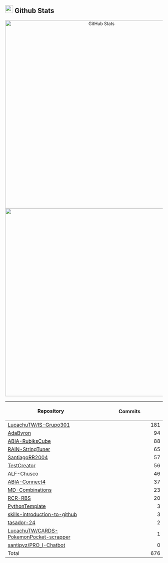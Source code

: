 ## <img src="https://media.giphy.com/media/iY8CRBdQXODJSCERIr/giphy.gif" width="25"><b> Github Stats </b>

<p align="center">
  <a href="https://github.com/SantiagoRR2004">
    <img
      width="600px"
      src="https://github-readme-stats-liard-nu-21.vercel.app/api?username=SantiagoRR2004&show_icons=true&hide_title=true&show=reviews,prs_merged&include_all_commits=true"
      alt="GitHub Stats"
      />
    <img
      width="600px"
      src="https://github-readme-stats-liard-nu-21.vercel.app/api/top-langs/?username=SantiagoRR2004&show_icons=true"
      />
  </a>
</p>

| <img width="1000"><br><p align="center">Repository | <img width="1000" height="1"><br><p align="center">Commits  |
|:----------|----------:|
| [LucachuTW/IS-Grupo301](https://github.com/LucachuTW/IS-Grupo301) | 181 |
| [AdaByron](https://github.com/SantiagoRR2004/AdaByron) | 94 |
| [ABIA-RubiksCube](https://github.com/SantiagoRR2004/ABIA-RubiksCube) | 88 |
| [RAIN-StringTuner](https://github.com/SantiagoRR2004/RAIN-StringTuner) | 65 |
| [SantiagoRR2004](https://github.com/SantiagoRR2004/SantiagoRR2004) | 57 |
| [TestCreator](https://github.com/SantiagoRR2004/TestCreator) | 56 |
| [ALF-Chusco](https://github.com/SantiagoRR2004/ALF-Chusco) | 46 |
| [ABIA-Connect4](https://github.com/SantiagoRR2004/ABIA-Connect4) | 37 |
| [MD-Combinations](https://github.com/SantiagoRR2004/MD-Combinations) | 23 |
| [RCR-RBS](https://github.com/SantiagoRR2004/RCR-RBS) | 20 |
| [PythonTemplate](https://github.com/SantiagoRR2004/PythonTemplate) | 3 |
| [skills-introduction-to-github](https://github.com/SantiagoRR2004/skills-introduction-to-github) | 3 |
| [tasador-24](https://github.com/SantiagoRR2004/tasador-24) | 2 |
| [LucachuTW/CARDS-PokemonPocket-scrapper](https://github.com/LucachuTW/CARDS-PokemonPocket-scrapper) | 1 |
| [santipvz/PRO_I-Chatbot](https://github.com/santipvz/PRO_I-Chatbot) | 0 |
| Total | 676 |

